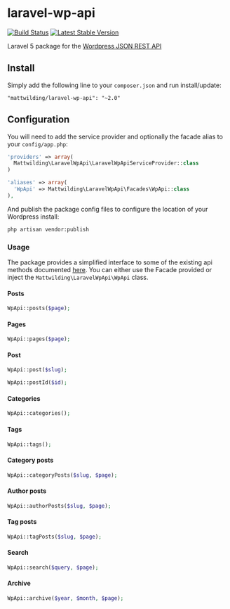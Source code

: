 # laravel-wp-api

[![Build Status](https://travis-ci.org/threesquared/laravel-wp-api.svg?branch=master)](https://travis-ci.org/threesquared/laravel-wp-api) [![Latest Stable Version](https://poser.pugx.org/threesquared/laravel-wp-api/v/stable)](https://packagist.org/packages/threesquared/laravel-wp-api)

Laravel 5 package for the [Wordpress JSON REST API](https://github.com/WP-API/WP-API)

## Install

Simply add the following line to your `composer.json` and run install/update:

    "mattwilding/laravel-wp-api": "~2.0"

## Configuration

You will need to add the service provider and optionally the facade alias to your `config/app.php`:

```php
'providers' => array(
  Mattwilding\LaravelWpApi\LaravelWpApiServiceProvider::class
)

'aliases' => array(
  'WpApi' => Mattwilding\LaravelWpApi\Facades\WpApi::class
),
```

And publish the package config files to configure the location of your Wordpress install:

    php artisan vendor:publish

### Usage

The package provides a simplified interface to some of the existing api methods documented [here](http://wp-api.org/).
You can either use the Facade provided or inject the `Mattwilding\LaravelWpApi\WpApi` class.

#### Posts
```php
WpApi::posts($page);

```

#### Pages
```php
WpApi::pages($page);

```

#### Post
```php
WpApi::post($slug);

```

```php
WpApi::postId($id);

```

#### Categories
```php
WpApi::categories();

```

#### Tags
```php
WpApi::tags();

```

#### Category posts
```php
WpApi::categoryPosts($slug, $page);

```

#### Author posts
```php
WpApi::authorPosts($slug, $page);

```

#### Tag posts
```php
WpApi::tagPosts($slug, $page);

```

#### Search
```php
WpApi::search($query, $page);

```

#### Archive
```php
WpApi::archive($year, $month, $page);

```

